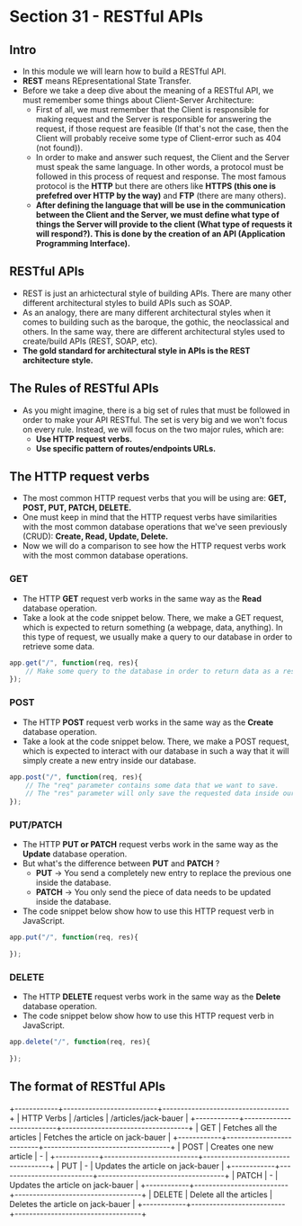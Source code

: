 # Section 31 - RESTful APIs

## Intro
* In this module we will learn how to build a RESTful API.
* __REST__ means REpresentational State Transfer. 
* Before we take a deep dive about the meaning of a RESTful API, we must remember some things about Client-Server Architecture:
  * First of all, we must remember that the Client is responsible for making request and the Server is responsible for answering the request, if those request are feasible (If that's not the case, then the Client will probably receive some type of Client-error such as 404 (not found)).
  * In order to make and answer such request, the Client and the Server must speak the same language. In other words, a protocol must be followed in this process of request and response. The most famous protocol is the __HTTP__ but there are others like __HTTPS (this one is prefefred over HTTP by the way)__ and __FTP__ (there are many others).
  * __After defining the language that will be use in the communication between the Client and the Server, we must define what type of things the Server will provide to the client (What type of requests it will respond?). This is done by the creation of an API (Application Programming Interface).__

## RESTful APIs
* REST is just an arhictectural style of building APIs. There are many other different architectural styles to build APIs such as SOAP.
* As an analogy, there are many different architectural styles when it comes to building such as the baroque, the gothic, the neoclassical and others. In the same way, there are different architectural styles used to create/build APIs (REST, SOAP, etc).
* __The gold standard for architectural style in APIs is the REST architecture style.__

## The Rules of RESTful APIs
* As you might imagine, there is a big set of rules that must be followed in order to make your API RESTful. The set is very big and we won't focus on every rule. Instead, we will focus on the two major rules, which are:
  * __Use HTTP request verbs.__
  * __Use specific pattern of routes/endpoints URLs.__

## The HTTP request verbs
* The most common HTTP request verbs that you will be using are: __GET, POST, PUT, PATCH, DELETE.__
* One must keep in mind that the HTTP request verbs have similarities with the most common database operations that we've seen previously (CRUD): __Create, Read, Update, Delete.__
* Now we will do a comparison to see how the HTTP request verbs work with the most common database operations.

### GET
* The HTTP __GET__ request verb works in the same way as the __Read__ database operation.
* Take a look at the code snippet below. There, we make a GET request, which is expected to return something (a webpage, data, anything). In this type of request, we usually make a query to our database in order to retrieve some data.
```javascript
app.get("/", function(req, res){
    // Make some query to the database in order to return data as a response to the Client-side.
});
```

### POST
* The HTTP __POST__ request verb works in the same way as the __Create__ database operation.
* Take a look at the code snippet below. There, we make a POST request, which is expected to interact with our database in such a way that it will simply create a new entry inside our database.
```javascript
app.post("/", function(req, res){
    // The "req" parameter contains some data that we want to save.
    // The "res" parameter will only save the requested data inside our database.
});
```

### PUT/PATCH
* The HTTP __PUT or PATCH__ request verbs work in the same way as the __Update__ database operation.
* But what's the difference between __PUT__ and __PATCH__ ?
  * __PUT__ -> You send a completely new entry to replace the previous one inside the database.
  * __PATCH__ -> You only send the piece of data needs to be updated inside the database.
* The code snippet below show how to use this HTTP request verb in JavaScript.
```javascript
app.put("/", function(req, res){
    
});
```

### DELETE
* The HTTP __DELETE__ request verbs work in the same way as the __Delete__ database operation.
* The code snippet below show how to use this HTTP request verb in JavaScript.
```javascript
app.delete("/", function(req, res){
    
});
```

## The format of RESTful APIs
+------------+--------------------------+-----------------------------------+
| HTTP Verbs |         /articles        |        /articles/jack-bauer       |
+------------+--------------------------+-----------------------------------+
|     GET    | Fetches all the articles | Fetches the article on jack-bauer |
+------------+--------------------------+-----------------------------------+
|    POST    |  Creates one new article |                 -                 |
+------------+--------------------------+-----------------------------------+
|     PUT    |             -            | Updates the article on jack-bauer |
+------------+--------------------------+-----------------------------------+
|    PATCH   |             -            | Updates the article on jack-bauer |
+------------+--------------------------+-----------------------------------+
|   DELETE   |  Delete all the articles | Deletes the article on jack-bauer |
+------------+--------------------------+-----------------------------------+
